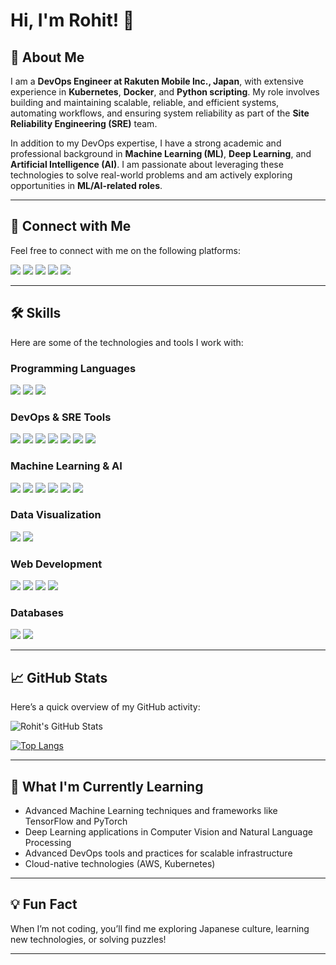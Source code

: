 # Hi, I'm Rohit! 👋

## 🚀 About Me
I am a **DevOps Engineer at Rakuten Mobile Inc., Japan**, with extensive experience in **Kubernetes**, **Docker**, and **Python scripting**. My role involves building and maintaining scalable, reliable, and efficient systems, automating workflows, and ensuring system reliability as part of the **Site Reliability Engineering (SRE)** team.

In addition to my DevOps expertise, I have a strong academic and professional background in **Machine Learning (ML)**, **Deep Learning**, and **Artificial Intelligence (AI)**. I am passionate about leveraging these technologies to solve real-world problems and am actively exploring opportunities in **ML/AI-related roles**.

---

## 🔗 Connect with Me
Feel free to connect with me on the following platforms:

[![](https://img.shields.io/badge/LinkedIn-0A66C2?style=for-the-badge&logo=linkedin&logoColor=white)](https://www.linkedin.com/in/rohit-hansdah-1b2251188/)
[![](https://img.shields.io/badge/Kaggle-20BEFF?style=for-the-badge&logo=Kaggle&logoColor=white)](https://www.kaggle.com/rohithansdah)
[![](https://img.shields.io/badge/Hackerrank-2EC866?style=for-the-badge&logo=HackerRank&logoColor=white)](https://www.hackerrank.com/posiedon99)
[![](https://img.shields.io/badge/LeetCode-FFA116?style=for-the-badge&logo=LeetCode&logoColor=black)](https://leetcode.com/RohitHansdah/)
[![](https://img.shields.io/badge/GitHub-181717?style=for-the-badge&logo=github&logoColor=white)](https://github.com/RohitHansdah)

---

## 🛠 Skills
Here are some of the technologies and tools I work with:

### **Programming Languages**
![](https://img.shields.io/badge/Python-3776AB?style=for-the-badge&logo=python&logoColor=white)
![](https://img.shields.io/badge/C%2B%2B-00599C?style=for-the-badge&logo=c%2B%2B&logoColor=white)
![](https://img.shields.io/badge/Bash_Scripting-4EAA25?style=for-the-badge&logo=gnu-bash&logoColor=white)

### **DevOps & SRE Tools**
![](https://img.shields.io/badge/Kubernetes-326CE5?style=for-the-badge&logo=kubernetes&logoColor=white)
![](https://img.shields.io/badge/Docker-2496ED?style=for-the-badge&logo=docker&logoColor=white)
![](https://img.shields.io/badge/Terraform-623CE4?style=for-the-badge&logo=terraform&logoColor=white)
![](https://img.shields.io/badge/Ansible-EE0000?style=for-the-badge&logo=ansible&logoColor=white)
![](https://img.shields.io/badge/AWS-232F3E?style=for-the-badge&logo=amazon-aws&logoColor=white)
![](https://img.shields.io/badge/Prometheus-E6522C?style=for-the-badge&logo=prometheus&logoColor=white)
![](https://img.shields.io/badge/Grafana-F46800?style=for-the-badge&logo=grafana&logoColor=white)

### **Machine Learning & AI**
![](https://img.shields.io/badge/TensorFlow-FF6F00?style=for-the-badge&logo=tensorflow&logoColor=white)
![](https://img.shields.io/badge/PyTorch-EE4C2C?style=for-the-badge&logo=pytorch&logoColor=white)
![](https://img.shields.io/badge/Scikit--Learn-F7931E?style=for-the-badge&logo=scikit-learn&logoColor=white)
![](https://img.shields.io/badge/Pandas-150458?style=for-the-badge&logo=pandas&logoColor=white)
![](https://img.shields.io/badge/Numpy-013243?style=for-the-badge&logo=numpy&logoColor=white)
![](https://img.shields.io/badge/OpenCV-5C3EE8?style=for-the-badge&logo=opencv&logoColor=white)

### **Data Visualization**
![](https://img.shields.io/badge/Tableau-E97627?style=for-the-badge&logo=tableau&logoColor=white)
![](https://img.shields.io/badge/Power_BI-F2C811?style=for-the-badge&logo=power-bi&logoColor=black)

### **Web Development**
![](https://img.shields.io/badge/HTML-239120?style=for-the-badge&logo=html5&logoColor=white)
![](https://img.shields.io/badge/CSS-239120?&style=for-the-badge&logo=css3&logoColor=white)
![](https://img.shields.io/badge/React-20232A?style=for-the-badge&logo=react&logoColor=61DAFB)
![](https://img.shields.io/badge/Node.js-43853D?style=for-the-badge&logo=node.js&logoColor=white)

### **Databases**
![](https://img.shields.io/badge/MySQL-00000F?style=for-the-badge&logo=mysql&logoColor=white)
![](https://img.shields.io/badge/MongoDB-white?style=for-the-badge&logo=mongodb&logoColor=4EA94B)

---

## 📈 GitHub Stats
Here’s a quick overview of my GitHub activity:

![Rohit's GitHub Stats](https://github-readme-stats.vercel.app/api?username=RohitHansdah&show_icons=true&theme=radical)

[![Top Langs](https://github-readme-stats.vercel.app/api/top-langs/?username=RohitHansdah&layout=compact&theme=radical)](https://github.com/anuraghazra/github-readme-stats)

---

## 🌱 What I'm Currently Learning
- Advanced Machine Learning techniques and frameworks like TensorFlow and PyTorch
- Deep Learning applications in Computer Vision and Natural Language Processing
- Advanced DevOps tools and practices for scalable infrastructure
- Cloud-native technologies (AWS, Kubernetes)

---

## 💡 Fun Fact
When I’m not coding, you’ll find me exploring Japanese culture, learning new technologies, or solving puzzles!

---
